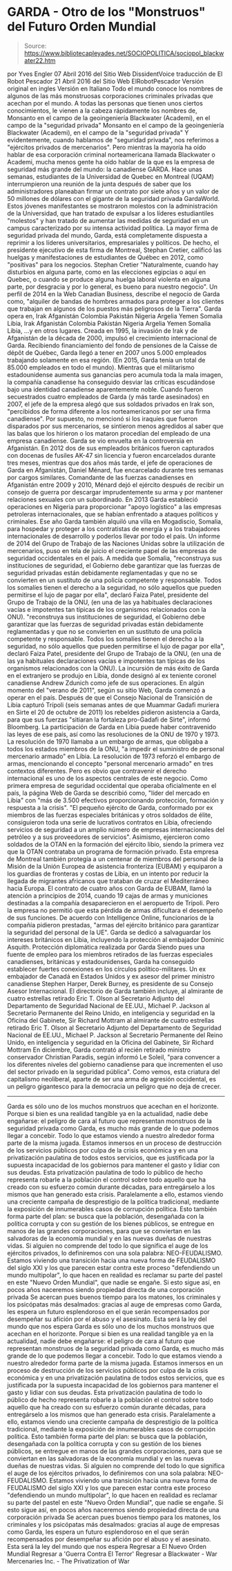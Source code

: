 # GARDA - Otro de los "Monstruos" del Futuro Orden Mundial

> Source: https://www.bibliotecapleyades.net/SOCIOPOLITICA/sociopol_blackwater22.htm

por Yves Engler
07 Abril 2016
del Sitio Web DissidentVoice
traducción de El Robot Pescador
21 Abril 2016
del Sitio Web ElRobotPescador
Versión original en ingles
Versión en Italiano
Todo el mundo conoce los nombres de algunos de las más monstruosas corporaciones criminales privadas que acechan por el mundo. A todas las personas que tienen unos ciertos conocimientos, le vienen a la cabeza rápidamente los nombres de,
Monsanto en el campo de la geoingeniería Blackwater (Academi), en el campo de la "seguridad privada"
Monsanto en el campo de la geoingeniería
Blackwater (Academi), en el campo de la "seguridad privada"
Y evidentemente, cuando hablamos de "seguridad privada", nos referimos a "ejércitos privados de mercenarios". Pero mientras la mayoría ha oído hablar de esa corporación criminal norteamericana llamada Blackwater o Academi, mucha menos gente ha oído hablar de la que es la empresa de seguridad más grande del mundo:
la canadiense GARDA.
Hace unas semanas, estudiantes de la Universidad de Quebec en Montreal (UQAM) interrumpieron una reunión de la junta después de saber que los administradores planeaban firmar un contrato por siete años y un valor de 50 millones de dólares con el gigante de la seguridad privada GardaWorld. Estos jóvenes manifestantes se mostraron molestos con la administración de la Universidad, que han tratado de expulsar a los líderes estudiantiles "molestos" y han tratado de aumentar las medidas de seguridad en un campus caracterizado por su intensa actividad política. La mayor firma de seguridad privada del mundo, Garda, está completamente dispuesta a reprimir a los líderes universitarios, empresariales y políticos. De hecho, el presidente ejecutivo de esta firma de Montreal, Stephan Cretier, calificó las huelgas y manifestaciones de estudiantes de Québec en 2012, como "positivas" para los negocios.
Stephan Cretier
"Naturalmente, cuando hay disturbios en alguna parte, como en las elecciones egipcias o aquí en Quebec, o cuando se produce alguna huelga laboral violenta en alguna parte, por desgracia y por lo general, es bueno para nuestro negocio".
Un perfil de 2014 en la Web Canadian Business, describe el negocio de Garda como,
"alquiler de bandas de hombres armados para proteger a los clientes que trabajan en algunos de los puestos más peligrosos de la Tierra".
Garda opera en,
Irak Afganistán Colombia Pakistán Nigeria Argelia Yemen Somalia Libia,
Irak
Afganistán
Colombia
Pakistán
Nigeria
Argelia
Yemen
Somalia
Libia,
...y en otros lugares.
Creada en 1995, la invasión de Irak y de Afganistán de la década de 2000, impulsó el crecimiento internacional de Garda.
Recibiendo financiamiento del fondo de pensiones de la Caisse de dépôt de Québec, Garda llegó a tener en 2007 unos 5.000 empleados trabajando solamente en esa región. (En 2015, Garda tenía un total de 85.000 empleados en todo el mundo). Mientras que el militarismo estadounidense aumenta sus ganancias pero acumula toda la mala imagen, la compañía canadiense ha conseguido desviar las críticas escudándose bajo una identidad canadiense aparentemente noble. Cuando fueron secuestrados cuatro empleados de Garda (y más tarde asesinados) en 2007, el jefe de la empresa alegó que sus soldados privados en Irak son,
"percibidos de forma diferente a los norteamericanos por ser una firma canadiense".
Por supuesto, no mencionó si los iraquíes que fueron disparados por sus mercenarios, se sintieron menos agredidos al saber que las balas que los hirieron o los mataron procedían del empleado de una empresa canadiense.
Garda se vio envuelta en la controversia en Afganistán.
En 2012 dos de sus empleados británicos fueron capturados con docenas de fusiles AK-47 sin licencia y fueron encarcelados durante tres meses, mientras que dos años más tarde, el jefe de operaciones de Garda en Afganistán, Daniel Ménard, fue encarcelado durante tres semanas por cargos similares.
Comandante de las fuerzas canadienses en Afganistán entre 2009 y 2010, Ménard dejó el ejército después de recibir un consejo de guerra por descargar imprudentemente su arma y por mantener relaciones sexuales con un subordinado. En 2013 Garda estableció operaciones en Nigeria para proporcionar "apoyo logístico" a las empresas petroleras internacionales, que se habían enfrentado a ataques políticos y criminales.
Ese año Garda también alquiló una villa en Mogadiscio, Somalia, para hospedar y proteger a los contratistas de energía y a los trabajadores internacionales de desarrollo y poderlos llevar por todo el país. Un informe de 2014 del Grupo de Trabajo de las Naciones Unidas sobre la utilización de mercenarios, puso en tela de juicio el creciente papel de las empresas de seguridad occidentales en el país.
A medida que Somalia,
"reconstruya sus instituciones de seguridad, el Gobierno debe garantizar que las fuerzas de seguridad privadas están debidamente reglamentadas y que no se convierten en un sustituto de una policía competente y responsable. Todos los somalíes tienen el derecho a la seguridad, no sólo aquellos que pueden permitirse el lujo de pagar por ella", declaró Faiza Patel, presidente del Grupo de Trabajo de la ONU, (en una de las ya habituales declaraciones vacías e impotentes tan típicas de los organismos relacionados con la ONU).
"reconstruya sus instituciones de seguridad, el Gobierno debe garantizar que las fuerzas de seguridad privadas están debidamente reglamentadas y que no se convierten en un sustituto de una policía competente y responsable.
Todos los somalíes tienen el derecho a la seguridad, no sólo aquellos que pueden permitirse el lujo de pagar por ella", declaró Faiza Patel, presidente del Grupo de Trabajo de la ONU, (en una de las ya habituales declaraciones vacías e impotentes tan típicas de los organismos relacionados con la ONU).
La incursión de más éxito de Garda en el extranjero se produjo en Libia, donde designó al ex teniente coronel canadiense Andrew Zdunich como jefe de sus operaciones.
En algún momento del "verano de 2011", según su sitio Web, Garda comenzó a operar en el país.
Después de que el Consejo Nacional de Transición de Libia capturó Trípoli (seis semanas antes de que Muammar Gadafi muriera en Sirte el 20 de octubre de 2011) los rebeldes pidieron asistencia a Garda, para que sus fuerzas "sitiaran la fortaleza pro-Gadafi de Sirte", informó Bloomberg. La participación de Garda en Libia puede haber contravenido las leyes de ese país, así como las resoluciones de la ONU de 1970 y 1973. La resolución de 1970 llamaba a un embargo de armas, que obligaba a todos los estados miembros de la ONU,
"a impedir el suministro de personal mercenario armado" en Libia.
La resolución de 1973 reforzó el embargo de armas, mencionando el concepto "personal mercenario armado" en tres contextos diferentes.
Pero es obvio que contravenir el derecho internacional es uno de los aspectos centrales de este negocio.
Como primera empresa de seguridad occidental que operaba oficialmente en el país, la página Web de Garda se describió como,
"líder del mercado en Libia" con "más de 3.500 efectivos proporcionando protección, formación y respuesta a la crisis". "El pequeño ejército de Garda, conformado por ex miembros de las fuerzas especiales británicas y otros soldados de élite, consiguieron toda una serie de lucrativos contratos en Libia, ofreciendo servicios de seguridad a un amplio número de empresas internacionales del petróleo y a sus proveedores de servicios".
Asimismo, ejercieron como soldados de la OTAN en la formación del ejército libio, siendo la primera vez que la OTAN contrataba un programa de formación privado. Esta empresa de Montreal también protegía a un centenar de miembros del personal de la Misión de la Unión Europea de asistencia fronteriza (EUBAM) y equiparon a los guardias de fronteras y costas de Libia, en un intento por reducir la llegada de migrantes africanos que trataban de cruzar el Mediterráneo hacia Europa.
El contrato de cuatro años con Garda de EUBAM, llamó la atención a principios de 2014, cuando 19 cajas de armas y municiones destinadas a la compañía desaparecieron en el aeropuerto de Trípoli.
Pero la empresa no permitió que esta pérdida de armas dificultara el desempeño de sus funciones.
De acuerdo con Intelligence Online, funcionarios de la compañía pidieron prestadas,
"armas del ejército británico para garantizar la seguridad del personal de la UE".
Garda se dedicó a salvaguardar los intereses británicos en Libia, incluyendo la protección al embajador Dominic Asquith.
Protección diplomática
realizada por Garda
Siendo pues una fuente de empleo para los miembros retirados de las fuerzas especiales canadienses, británicas y estadounidenses, Garda ha conseguido establecer fuertes conexiones en los círculos político-militares. Un ex embajador de Canadá en Estados Unidos y ex asesor del primer ministro canadiense Stephen Harper, Derek Burney, es presidente de su Consejo Asesor Internacional.
El directorio de Garda también incluye,
al almirante de cuatro estrellas retirado Eric T. Olson al Secretario Adjunto del Departamento de Seguridad Nacional de EE.UU., Michael P. Jackson al Secretario Permanente del Reino Unido, en inteligencia y seguridad en la Oficina del Gabinete, Sir Richard Mottram
al almirante de cuatro estrellas retirado Eric T. Olson
al Secretario Adjunto del Departamento de Seguridad Nacional de EE.UU., Michael P. Jackson
al Secretario Permanente del Reino Unido, en inteligencia y seguridad en la Oficina del Gabinete, Sir Richard Mottram
En diciembre, Garda contrató al recién retirado ministro conservador Christian Paradis, según informó Le Soleil,
"para convencer a los diferentes niveles del gobierno canadiense para que incrementen el uso del sector privado en la seguridad pública".
Como vemos, esta criatura del capitalismo neoliberal, aparte de ser una arma de agresión occidental, es un peligro gigantesco para la democracia un peligro que no deja de crecer.
***
Garda es sólo uno de los muchos monstruos que acechan en el horizonte. Porque si bien es una realidad tangible ya en la actualidad, nadie debe engañarse: el peligro de cara al futuro que representan monstruos de la seguridad privada como Garda, es mucho más grande de lo que podemos llegar a concebir. Todo lo que estamos viendo a nuestro alrededor forma parte de la misma jugada. Estamos inmersos en un proceso de destrucción de los servicios públicos por culpa de la crisis económica y en una privatización paulatina de todos estos servicios, que es justificada por la supuesta incapacidad de los gobiernos para mantener el gasto y lidiar con sus deudas. Esta privatización paulatina de todo lo público de hecho representa robarle a la población el control sobre todo aquello que ha creado con su esfuerzo común durante décadas, para entregárselo a los mismos que han generado esta crisis. Paralelamente a ello, estamos viendo una creciente campaña de desprestigio de la política tradicional, mediante la exposición de innumerables casos de corrupción política. Esto también forma parte del plan: se busca que la población, desengañada con la política corrupta y con su gestión de los bienes públicos, se entregue en manos de las grandes corporaciones, para que se conviertan en las salvadoras de la economía mundial y en las nuevas dueñas de nuestras vidas. Si alguien no comprende del todo lo que significa el auge de los ejércitos privados, lo definiremos con una sola palabra: NEO-FEUDALISMO. Estamos viviendo una transición hacia una nueva forma de FEUDALISMO del siglo XXI y los que parecen estar contra este proceso "defendiendo un mundo multipolar", lo que hacen en realidad es reclamar su parte del pastel en este "Nuevo Orden Mundial", que nadie se engañe. Si esto sigue así, en pocos años naceremos siendo propiedad directa de una corporación privada Se acercan pues buenos tiempo para los matones, los criminales y los psicópatas más desalmados: gracias al auge de empresas como Garda, les espera un futuro esplendoroso en el que serán recompensados por desempeñar su afición por el abuso y el asesinato. Esta será la ley del mundo que nos espera
Garda es sólo uno de los muchos monstruos que acechan en el horizonte. Porque si bien es una realidad tangible ya en la actualidad, nadie debe engañarse: el peligro de cara al futuro que representan monstruos de la seguridad privada como Garda, es mucho más grande de lo que podemos llegar a concebir. Todo lo que estamos viendo a nuestro alrededor forma parte de la misma jugada. Estamos inmersos en un proceso de destrucción de los servicios públicos por culpa de la crisis económica y en una privatización paulatina de todos estos servicios, que es justificada por la supuesta incapacidad de los gobiernos para mantener el gasto y lidiar con sus deudas. Esta privatización paulatina de todo lo público de hecho representa robarle a la población el control sobre todo aquello que ha creado con su esfuerzo común durante décadas, para entregárselo a los mismos que han generado esta crisis.
Paralelamente a ello, estamos viendo una creciente campaña de desprestigio de la política tradicional, mediante la exposición de innumerables casos de corrupción política.
Esto también forma parte del plan: se busca que la población, desengañada con la política corrupta y con su gestión de los bienes públicos, se entregue en manos de las grandes corporaciones, para que se conviertan en las salvadoras de la economía mundial y en las nuevas dueñas de nuestras vidas. Si alguien no comprende del todo lo que significa el auge de los ejércitos privados, lo definiremos con una sola palabra:
NEO-FEUDALISMO.
Estamos viviendo una transición hacia una nueva forma de FEUDALISMO del siglo XXI y los que parecen estar contra este proceso "defendiendo un mundo multipolar", lo que hacen en realidad es reclamar su parte del pastel en este "Nuevo Orden Mundial", que nadie se engañe. Si esto sigue así, en pocos años naceremos siendo propiedad directa de una corporación privada Se acercan pues buenos tiempo para los matones, los criminales y los psicópatas más desalmados:
gracias al auge de empresas como Garda, les espera un futuro esplendoroso en el que serán recompensados por desempeñar su afición por el abuso y el asesinato.
Esta será la ley del mundo que nos espera
Regresar a El Nuevo Orden Mundial
Regresar a 'Guerra Contra El Terror'
Regresar a Blackwater - War Mercenaries Inc. - The Privatization of War

